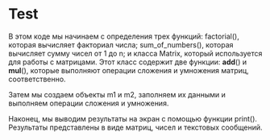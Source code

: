 # Test
В этом коде мы начинаем с определения трех функций: factorial(), которая вычисляет факториал числа; sum_of_numbers(), которая вычисляет сумму чисел от 1 до n; и класса Matrix, который используется для работы с матрицами. Этот класс содержит две функции: __add__() и __mul__(), которые выполняют операции сложения и умножения матриц, соответственно.

Затем мы создаем объекты m1 и m2, заполняем их данными и выполняем операции сложения и умножения.

Наконец, мы выводим результаты на экран с помощью функции print(). Результаты представлены в виде матриц, чисел и текстовых сообщений.
